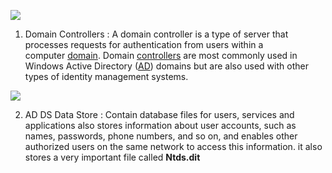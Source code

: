 ![](https://i.imgur.com/r8LCjYP.png)

1. Domain Controllers : A domain controller is a type of server that processes requests for authentication from users within a computer [domain](https://www.techtarget.com/whatis/definition/domain). Domain [controllers](https://www.techtarget.com/whatis/definition/controller) are most commonly used in Windows Active Directory ([AD](https://www.techtarget.com/searchwindowsserver/definition/Active-Directory)) domains but are also used with other types of identity management systems.

![](https://i.imgur.com/iOUQHz2.png)

2. AD DS Data Store : Contain database files for users, services and applications  also stores information about user accounts, such as names, passwords, phone numbers, and so on, and enables other authorized users on the same network to access this information. it also stores a very important file called **Ntds.dit**